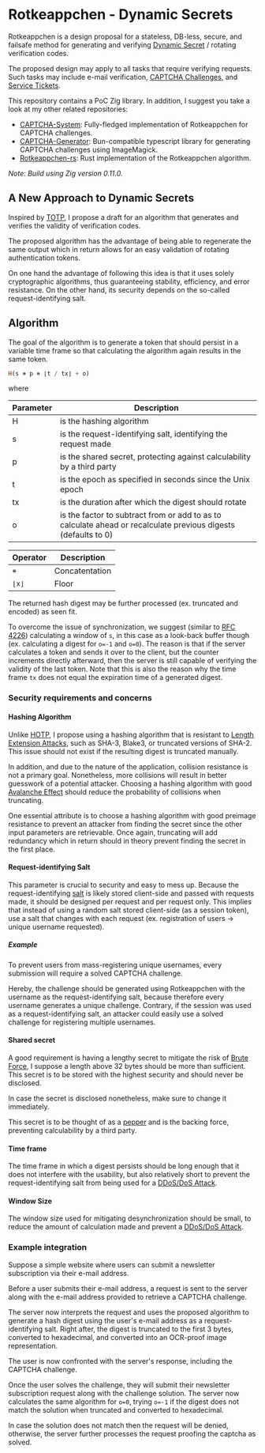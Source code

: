 # Rotkeappchen - Dynamic Secrets

Rotkeappchen is a design proposal for a stateless, DB-less, secure, and failsafe
method for generating and verifying [Dynamic Secret](https://en.wikipedia.org/wiki/Dynamic_secrets)
/ rotating verification codes.

The proposed design may apply to all tasks that require verifying requests.
Such tasks may include e-mail verification, [CAPTCHA Challenges](https://en.wikipedia.org/wiki/CAPTCHA),
and [Service Tickets](https://en.wikipedia.org/wiki/Ticket_Granting_Ticket).

This repository contains a PoC Zig library.
In addition, I suggest you take a look at my other related repositories:

- [CAPTCHA-System](https://github.com/DISTREAT/captcha-system):
  Fully-fledged implementation of Rotkeappchen for CAPTCHA challenges.
- [CAPTCHA-Generator](https://github.com/DISTREAT/captcha-generator):
  Bun-compatible typescript library for generating CAPTCHA challenges using ImageMagick.
- [Rotkeappchen-rs](https://github.com/DISTREAT/rotkeappchen-rs):
  Rust implementation of the Rotkeappchen algorithm.

_Note: Build using Zig version 0.11.0._

## A New Approach to Dynamic Secrets

Inspired by [TOTP](https://en.wikipedia.org/wiki/Time-based_one-time_password),
I propose a draft for an algorithm that generates and verifies
the validity of verification codes.

The proposed algorithm has the advantage of being able to regenerate the same output which
in return allows for an easy validation of rotating authentication tokens.

On one hand the advantage of following this idea is that it uses solely cryptographic
algorithms, thus guaranteeing stability, efficiency, and error resistance.
On the other hand, its security depends on the so-called request-identifying salt.

## Algorithm

The goal of the algorithm is to generate a token that should persist in a variable time frame so that
calculating the algorithm again results in the same token.

```haskell
H(s ⧺ p ⧺ ⌊t / tx⌋ + o)
```

where

| Parameter | Description                                                                                                    |
| --------- | -------------------------------------------------------------------------------------------------------------- |
| H         | is the hashing algorithm                                                                                       |
| s         | is the request-identifying salt, identifying the request made                                                  |
| p         | is the shared secret, protecting against calculability by a third party                                        |
| t         | is the epoch as specified in seconds since the Unix epoch                                                      |
| tx        | is the duration after which the digest should rotate                                                           |
| o         | is the factor to subtract from or add to as to calculate ahead or recalculate previous digests (defaults to 0) |

| Operator | Description    |
| -------- | -------------- |
| `⧺`      | Concatentation |
| `⌊x⌋`    | Floor          |

The returned hash digest may be further processed (ex. truncated and encoded) as seen fit.

To overcome the issue of synchronization, we suggest (similar to [RFC 4226](https://datatracker.ietf.org/doc/html/rfc4226))
calculating a window of `s`, in this case as a look-back buffer though (ex. calculating a digest for `o=-1` and `o=0`).
The reason is that if the server calculates a token and sends it over to the client, but the counter increments directly afterward,
then the server is still capable of verifying the validity of the last token. Note that this is also the reason why
the time frame `tx` does not equal the expiration time of a generated digest.

### Security requirements and concerns

#### Hashing Algorithm

Unlike [HOTP](https://en.wikipedia.org/wiki/HMAC-based_one-time_password), I propose using a
hashing algorithm that is resistant to [Length Extension Attacks](https://en.wikipedia.org/wiki/Length_extension_attack),
such as SHA-3, Blake3, or truncated versions of SHA-2. This issue should not exist if the resulting digest
is truncated manually.

In addition, and due to the nature of the application, collision resistance
is not a primary goal. Nonetheless, more collisions will result in better guesswork of a potential
attacker. Choosing a hashing algorithm with good [Avalanche Effect](https://en.wikipedia.org/wiki/Avalanche_effect)
should reduce the probability of collisions when truncating.

One essential attribute is to choose a hashing algorithm with good preimage resistance to prevent
an attacker from finding the secret since the other input parameters are retrievable. Once again,
truncating will add redundancy which in return should in theory prevent finding the secret in the first place.

#### Request-identifying Salt

This parameter is crucial to security and easy to mess up. Because the request-identifying
[salt](<https://en.wikipedia.org/wiki/Salt_(cryptography)>) is likely stored client-side
and passed with requests made, it should be designed per request and per request only.
This implies that instead of using a random salt stored client-side (as a session token),
use a salt that changes with each request (ex. registration of users -> unique username requested).

##### Example

To prevent users from mass-registering unique usernames, every submission will require a solved CAPTCHA challenge.

Hereby, the challenge should be generated using Rotkeappchen with the username as the request-identifying salt, because
therefore every username generates a unique challenge. Contrary, if the session was used as a request-identifying
salt, an attacker could easily use a solved challenge for registering multiple usernames.

#### Shared secret

A good requirement is having a lengthy secret to mitigate the risk of [Brute Force](https://en.wikipedia.org/wiki/Brute-force_search),
I suppose a length above 32 bytes should be more than sufficient. This secret is to be stored with the highest
security and should never be disclosed.

In case the secret is disclosed nonetheless, make sure to change it immediately.

This secret is to be thought of as a [pepper](<https://en.wikipedia.org/wiki/Pepper_(cryptography)>) and is the backing force, preventing calculability by a third party.

#### Time frame

The time frame in which a digest persists should be long enough that it does not interfere with the usability, but also
relatively short to prevent the request-identifying salt from being used for a [DDoS/DoS Attack](https://en.wikipedia.org/wiki/Denial-of-service_attack).

#### Window Size

The window size used for mitigating desynchronization should be small, to reduce the amount of calculation made and prevent
a [DDoS/DoS Attack](https://en.wikipedia.org/wiki/Denial-of-service_attack).

### Example integration

Suppose a simple website where users can submit a newsletter subscription via their e-mail address.

Before a user submits their e-mail address, a request is sent to the server along with the e-mail
address provided to retrieve a CAPTCHA challenge.

The server now interprets the request and uses the proposed algorithm to generate a hash digest using
the user's e-mail address as a request-identifying salt. Right after, the digest is truncated to the
first 3 bytes, converted to hexadecimal, and converted into an OCR-proof image representation.

The user is now confronted with the server's response, including the CAPTCHA challenge.

Once the user solves the challenge, they will submit their newsletter subscription request along with the challenge solution.
The server now calculates the same algorithm for `o=0`, trying `o=-1` if the digest does not match the solution when
truncated and converted to hexadecimal.

In case the solution does not match then the request will be denied, otherwise, the server further processes the
request proofing the captcha as solved.
